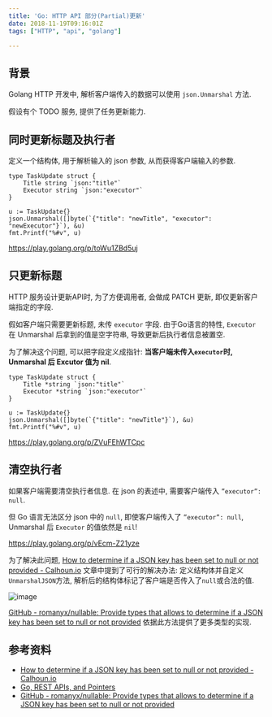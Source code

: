 ```yaml
---
title: 'Go: HTTP API 部分(Partial)更新'
date: 2018-11-19T09:16:01Z
tags: ["HTTP", "api", "golang"]

---
```


## 背景
Golang HTTP 开发中, 解析客户端传入的数据可以使用 `json.Unmarshal` 方法.

假设有个 TODO 服务, 提供了任务更新能力.

## 同时更新标题及执行者
定义一个结构体, 用于解析输入的 json 参数, 从而获得客户端输入的参数.
```
type TaskUpdate struct {
    Title string `json:"title"`
    Executor string `json:"executor"`
}

u := TaskUpdate{}
json.Unmarshal([]byte(`{"title": "newTitle", "executor": "newExecutor"}`), &u)
fmt.Printf("%#v", u)
```

https://play.golang.org/p/toWu1ZBd5uj

## 只更新标题
HTTP 服务设计更新API时, 为了方便调用者, 会做成 PATCH 更新, 即仅更新客户端指定的字段.

假如客户端只需要更新标题, 未传 `executor` 字段. 由于Go语言的特性, `Executor` 在 Unmarshal 后拿到的值是空字符串, 导致更新后执行者信息被置空.

为了解决这个问题, 可以把字段定义成指针: **当客户端未传入`executor`时, Unmarshal 后 Excutor 值为 nil**.
```
type TaskUpdate struct {
	Title *string `json:"title"`
	Executor *string `json:"executor"`
}

u := TaskUpdate{}
json.Unmarshal([]byte(`{"title": "newTitle"}`), &u)
fmt.Printf("%#v", u)
```
https://play.golang.org/p/ZVuFEhWTCpc

## 清空执行者
如果客户端需要清空执行者信息. 在 json 的表述中, 需要客户端传入 `”executor”: null`.

但 Go 语言无法区分 json 中的 `null`, 即使客户端传入了 `”executor”: null`, Unmarshal 后 `Executor` 的值依然是 `nil`!

https://play.golang.org/p/vEcm-Z21yze

为了解决此问题, [How to determine if a JSON key has been set to null or not provided - Calhoun.io](https://www.calhoun.io/how-to-determine-if-a-json-key-has-been-set-to-null-or-not-provided/) 文章中提到了可行的解决办法: 定义结构体并自定义`UnmarshalJSON`方法, 解析后的结构体标记了客户端是否传入了`null`或合法的值.

![image](https://user-images.githubusercontent.com/1747852/48761747-5f473180-ece4-11e8-9654-5b2e7547bf69.png)

[GitHub - romanyx/nullable: Provide types that allows to determine if a JSON key has been set to null or not provided](https://github.com/romanyx/nullable) 依据此方法提供了更多类型的实现.

## 参考资料
- [How to determine if a JSON key has been set to null or not provided - Calhoun.io](https://www.calhoun.io/how-to-determine-if-a-json-key-has-been-set-to-null-or-not-provided/)
- [Go, REST APIs, and Pointers](https://willnorris.com/2014/05/go-rest-apis-and-pointers)
- [GitHub - romanyx/nullable: Provide types that allows to determine if a JSON key has been set to null or not provided](https://github.com/romanyx/nullable)
